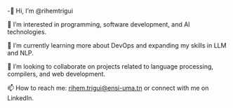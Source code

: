 -👋 Hi, I’m @rihemtrigui

👀 I’m interested in programming, software development, and AI technologies.

🌱 I’m currently learning more about DevOps and expanding my skills in LLM and NLP.

💞️ I’m looking to collaborate on projects related to language processing, compilers, and web development.

📫 How to reach me: rihem.trigui@ensi-uma.tn or connect with me on LinkedIn.


